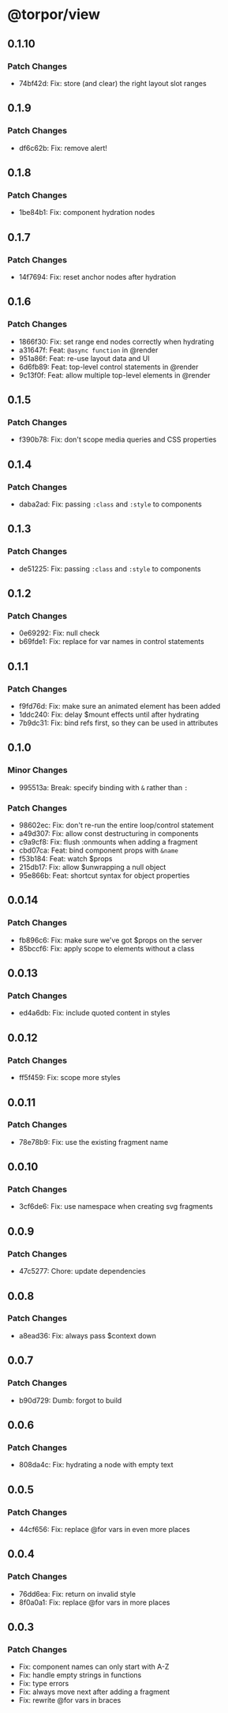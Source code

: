 # @torpor/view

## 0.1.10

### Patch Changes

- 74bf42d: Fix: store (and clear) the right layout slot ranges

## 0.1.9

### Patch Changes

- df6c62b: Fix: remove alert!

## 0.1.8

### Patch Changes

- 1be84b1: Fix: component hydration nodes

## 0.1.7

### Patch Changes

- 14f7694: Fix: reset anchor nodes after hydration

## 0.1.6

### Patch Changes

- 1866f30: Fix: set range end nodes correctly when hydrating
- a31647f: Feat: `@async function` in @render
- 951a86f: Feat: re-use layout data and UI
- 6d6fb89: Feat: top-level control statements in @render
- 9c13f0f: Feat: allow multiple top-level elements in @render

## 0.1.5

### Patch Changes

- f390b78: Fix: don't scope media queries and CSS properties

## 0.1.4

### Patch Changes

- daba2ad: Fix: passing `:class` and `:style` to components

## 0.1.3

### Patch Changes

- de51225: Fix: passing `:class` and `:style` to components

## 0.1.2

### Patch Changes

- 0e69292: Fix: null check
- b69fde1: Fix: replace for var names in control statements

## 0.1.1

### Patch Changes

- f9fd76d: Fix: make sure an animated element has been added
- 1ddc240: Fix: delay $mount effects until after hydrating
- 7b9dc31: Fix: bind refs first, so they can be used in attributes

## 0.1.0

### Minor Changes

- 995513a: Break: specify binding with `&` rather than `:`

### Patch Changes

- 98602ec: Fix: don't re-run the entire loop/control statement
- a49d307: Fix: allow const destructuring in components
- c9a9cf8: Fix: flush :onmounts when adding a fragment
- cbd07ca: Feat: bind component props with `&name`
- f53b184: Feat: watch $props
- 215db17: Fix: allow $unwrapping a null object
- 95e866b: Feat: shortcut syntax for object properties

## 0.0.14

### Patch Changes

- fb896c6: Fix: make sure we've got $props on the server
- 85bccf6: Fix: apply scope to elements without a class

## 0.0.13

### Patch Changes

- ed4a6db: Fix: include quoted content in styles

## 0.0.12

### Patch Changes

- ff5f459: Fix: scope more styles

## 0.0.11

### Patch Changes

- 78e78b9: Fix: use the existing fragment name

## 0.0.10

### Patch Changes

- 3cf6de6: Fix: use namespace when creating svg fragments

## 0.0.9

### Patch Changes

- 47c5277: Chore: update dependencies

## 0.0.8

### Patch Changes

- a8ead36: Fix: always pass $context down

## 0.0.7

### Patch Changes

- b90d729: Dumb: forgot to build

## 0.0.6

### Patch Changes

- 808da4c: Fix: hydrating a node with empty text

## 0.0.5

### Patch Changes

- 44cf656: Fix: replace @for vars in even more places

## 0.0.4

### Patch Changes

- 76dd6ea: Fix: return on invalid style
- 8f0a0a1: Fix: replace @for vars in more places

## 0.0.3

### Patch Changes

- Fix: component names can only start with A-Z
- Fix: handle empty strings in functions
- Fix: type errors
- Fix: always move next after adding a fragment
- Fix: rewrite @for vars in braces
